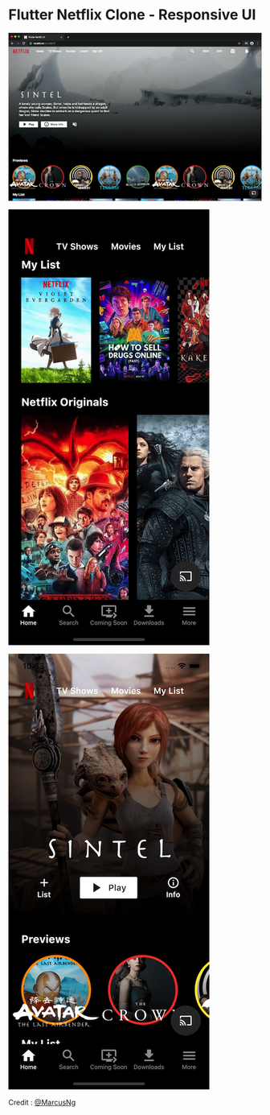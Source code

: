 # Flutter Netflix Clone - Responsive UI

![Web Screenshot](screenshots/web.png)

![Mobile Screenshot 1](screenshots/app1.png)

![Mobile Screenshot 2](screenshots/app2.png)

Credit : [@MarcusNg](https://github.com/MarcusNg)